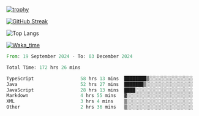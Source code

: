 <!--
**ren-joey/ren-joey** is a ✨ _special_ ✨ repository because its `README.md` (this file) appears on your GitHub profile.

Here are some ideas to get you started:

- 🔭 I’m currently working on ...
- 🌱 I’m currently learning ...
- 👯 I’m looking to collaborate on ...
- 🤔 I’m looking for help with ...
- 💬 Ask me about ...
- 📫 How to reach me: ...
- 😄 Pronouns: ...
- ⚡ Fun fact: ...
-->

[![trophy](https://github-profile-trophy.vercel.app/?username=ren-joey&theme=darkhub&column=5)](https://github.com/ren-joey)

[![GitHub Streak](https://streak-stats.demolab.com/?user=ren-joey&theme=dark)](https://github.com/ren-joey)

![Top Langs](https://github-readme-stats.vercel.app/api/top-langs?username=ren-joey&show_icons=true&layout=compact&locale=en&hide=html,CSS,scss,Pug,Twig&theme=dark)

[![Waka_time](https://github-readme-stats.vercel.app/api/wakatime?username=joeyren&theme=dark)](https://github.com/ren-joey)

<!--START_SECTION:waka-->

```rust
From: 19 September 2024 - To: 03 December 2024

Total Time: 172 hrs 26 mins

TypeScript                 58 hrs 13 mins  ████████▒░░░░░░░░░░░░░░░░   33.26 %
Java                       52 hrs 27 mins  ███████▒░░░░░░░░░░░░░░░░░   29.97 %
JavaScript                 28 hrs 13 mins  ████░░░░░░░░░░░░░░░░░░░░░   16.12 %
Markdown                   4 hrs 55 mins   ▓░░░░░░░░░░░░░░░░░░░░░░░░   02.82 %
XML                        3 hrs 4 mins    ▒░░░░░░░░░░░░░░░░░░░░░░░░   01.76 %
Other                      2 hrs 36 mins   ▒░░░░░░░░░░░░░░░░░░░░░░░░   01.49 %
```

<!--END_SECTION:waka-->

